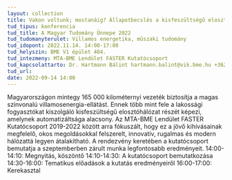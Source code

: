```yaml
---
layout: collection
title: Vakon voltunk; mostanáig? Állapotbecslés a kisfeszültségű elosztóhálózaton
tud_tipus: konferencia
tud_title: A Magyar Tudomány Ünnepe 2022
tud_tudomanyterulet: Villamos energetika, műszaki tudomány
tud_idopont: 2022.11.14. 14:00-17:00
tud_helyszin: BME V1 épület 404.
tud_intezmeny: MTA-BME Lendület FASTER Kutatócsoport
tud_kapcsolattarto: Dr. Hartmann Bálint hartmann.balint@vik.bme.hu +36204825310
tud_url: 
date: 2022-09-14 14:00
---
```

Magyarországon mintegy 165 000 kilométernyi vezeték biztosítja a magas színvonalú villamosenergia-ellátást. Ennek több mint fele a lakossági fogyasztókat kiszolgáló kisfeszültségű elosztóhálózat részét képezi, amelynek automatizáltsága alacsony. Az MTA-BME Lendület FASTER Kutatócsoport 2019-2022 között arra fókuszált, hogy ez a jövő kihívásainak megfelelő, okos megoldásokkal felszerelt, innovatív, rugalmas és modern hálózattá legyen átalakítható.
A rendezvény keretében a kutatócsoport bemutatja a szeptemberben zárult munka legfontosabb eredményeit.
14:00-14:10: Megnyitás, köszöntő
14:10-14:30: A kutatócsoport bemutatkozása
14:30-16:00: Tematikus előadások a kutatás eredményeiről
16:00-17:00: Kerekasztal